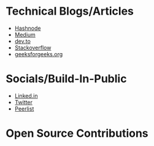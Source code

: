# Technical Blogs/Articles
- [Hashnode](https://rover07.hashnode.dev/)
- [Medium](https://medium.com/@VaibhavXyzee)
- [dev.to](https://dev.to/rover07)
- [Stackoverflow](https://stackoverflow.com/users/21421735/vaibhav-chauhan)
- [geeksforgeeks.org](https://www.geeksforgeeks.org/user/vaibhav2602/articles)  
<!--	- i can write article this way: https://write.geeksforgeeks.org/posts-new?cid=e8fc46fe-75e7-4a4b-be3c-0c862d655ed0
	- i can improve articles this way: https://www.geeksforgeeks.org/how-to-improve-an-article/?ref=footer   -->
<!-- # My Published Articles -->

# Socials/Build-In-Public
- [Linked.in](https://www.linkedin.com/in/vaibhav-chauhan-332176235/)
- [Twitter](https://x.com/VaibhavXyzee)
- [Peerlist](https://peerlist.io/rover)

# Open Source Contributions

###

<!--
### OpenRefine -

1) Improved Documentation of GREL page.

   Issue: https://github.com/OpenRefine/openrefine.org/issues/289

   PR: https://github.com/OpenRefine/openrefine.org/pull/296

### Iterative -

1) Added .gitattributes and eol to automatically convert line endings to lf.

   Issue: https://github.com/iterative/dvc.org/issues/5114

   PR: https://github.com/iterative/dvc.org/pull/5117

2) Added Documentation for Azure Remote.

   Issue: https://github.com/iterative/dvc.org/issues/5151

   PR: https://github.com/iterative/dvc.org/pull/5158
   
### AsyncApi -

1) Enhanced Accessibility by adding 'How to Contribute to AsyncAPI Docs' Section in README.
    
    Issue: https://github.com/asyncapi/website/issues/2561
   
    PR: https://github.com/asyncapi/website/pull/2565

-->

